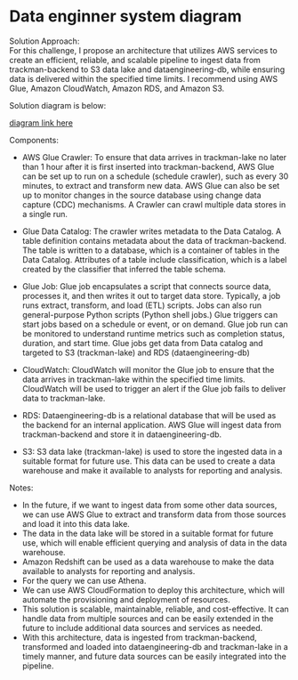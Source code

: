 # Data enginner system diagram

Solution Approach: <br/>
For this challenge, I propose an architecture that utilizes AWS services to create an efficient, reliable, and scalable pipeline to ingest data from trackman-backend to S3 data lake and dataengineering-db, while ensuring data is delivered within the specified time limits. I recommend using AWS Glue, Amazon CloudWatch, Amazon RDS, and Amazon S3.

Solution diagram is below: 

[diagram link here](https://online.visual-paradigm.com/app/diagrams/?lightbox=1&highlight=0000ff&edit=_blank&editBlankUrl=https%3A%2F%2Fonline.visual-paradigm.com%2Fapp%2Fdiagrams%2F%23diagram%3Aproj%3D0%26vpov%3D16.3%26vpob%3D20220410%26client%3D1%26edit%3D_blank&layers=1&nav=1&title=TrackMan_Solution%20daigram.vpd&vpov=16.3&vpob=20220410#R3cU2FsdOGVkX1U9Snq%2FudSoJDR4slRo8XEfEZu9G2SRUz9Cmi4Tfk%3DU8sNJYg5km%2BPlRdEI6Hyo8O3kXjpE7%2FdBDLXXMaw1%2FCxlWj8%2BIXBxhE0TEGHBzh2a%2FZ5YfMeLtiwfXCqsulUEIX2c7eAYP9KhnNOpmFoHMu5bHmI%2B0zwX6%2BdcDDl6u09JKCZzUcv62yCdNdcs0kBEQ7hcmFHAyF%2BCa5pN26RkGdGd8u6GBT2h3MWjiJ8h7T1RJdxYxNUs0aQF76t9CuPTN%2BBt7MoL5Cm7UrWEmHoj%2FJxd4F37LsOrnacjwPurtqU5kbs2l8X7bAR4GVfa%2BVEdJDQ0Xi65IykowG8ji7y1EAf08iFWUuCZJprF2oSQJCtmEbSPBI27M3ySd3syDK1YmPuh3lYtpuezLLc1mt9ZpUAfAxU1W1IMQFt1G2WhF%2BRUgsiBqE1AuG01AoPPi4ZCbwqMctgcDc65NqsNjCBxvrHXdtp4leGtpJJesvE7oODkU8wkCKXgL8RErXPfF3euKBlr1DvB873jfqU16zMgWNAOIVYyk2%2FutrirtPpAyAdQpXTy1wCcuSTHxHsZCFZf7yspn38nu9C9Arg5PT7nh%2FDcYD%2BKKq0QotCyp7hCLrwxHK2Fzf0yf0AmwuHLmSTK1oNutBjShub7o07ozyLmPoX8tSgxuD%2B6darDYA9i00CXeG12t8FSiouXNGmq8Bi1jf161xZWsEkt4z6y0syJL%2FBVyytykM%2Fs%2BEfFmslAcpeK16FcyGfhQoh5ozB3%2FHzfQn58UQj1I2lRZsrPDXPsKmHQKR9SyNiWbcJmpVBAACErecQONE9DK0JEbGZD7nAbNrthmzoRAs010S1xVNObT0ZSPVJ1AeRVIgP9cEoBSEm0HMpLz%2FSalTVPXxT76lWPEeuniuOcQNF%2Fn8mH5W4ZyDqfgjMxppXkOM4T8kUZgIHFeae%2FSVAZwgm%2FNZmZ0%2B5UOOp7%2B8PoSBKhO9Y9lBI0E13mv55J%2Fsto3aZb%2BLy1yA1Xgkl0T7spf5WZGbsklSlcmzZOUf3slLROMrg2wyNOeHVULrjlDJt15OwyAtqCC3Z%2FqDbfqtK7%2BnyHLK43HRfcMm4%2F083t6%2ByTaxqlb4Fi2i%2BlN3pOx4wDGEiL7SuVODWCP03oN9I6zQpJpynJqvpdFMaxtitC7kzrqluNdOmNdmrI2HZE7J3hEVmLcNCqPrExt0zPjLO90jIocDWZdxnnA4X28zN8ejBOWhefkDHUqUHgueywOXYkGiJggY7yfrYOioYmIeMJrWjQRi5CqGfqHXkC7AoMfPFLzp7r053lIf7gzq%2B6SpA69f58zLwcN4dXt%2BxZExf7tx23G3h4TgxoCg%2Bbwb5fkUtS%2B2x%2FH6dPH56dfC6j0e2Llcyy%2FUGbPHhc%2BfVLfU3NxjmqgCBiQnWnEfFWXXnVn7UuuYzESrehxPQIwOAlx5vgVDsa6nfyMqGALNx2l2ki4X6WuT9KB8Qp9pE2bsqLIGq8JiF9A6LpSG%2F%2FAMVbndpdCiUT3nsqveQnLzQhoSnVKvCfrnpAPQ8kmBWbHqNFLikv1kVhWft%2BtH51DUYPi2e9KjkA3Z7okPYH44M4ApVc8f0bBH94t1eTm4cZbpdmx0xEEnCSI76OvVgl4XbN9%2FJFFMkbbakBruym%2B3RHEbFC7H%2BYM%2FiEYriQOMRXooZtliRM6c1TXlMMluHMvAxRTitpfvybnGLBv0PGHSxbHAnxSACCF2UFIfbGb5c7RsBmBLgelWi%2F00BTpHBTHfBazDfUbXxocRvDObrWREsI%2B0LuDqJ25HR3w9nxa0fnCQgTAV3C%2B7Sg45u1TRoEd4T%2F1xB6IoSEhC0oQnN8v7x82DQMdyK%2Bdebv7l3wlk8gWQerOUFzTMSLDVSLOpbpvAqiYZ%2FUM29zOijOSfsPmhJoKV5eqhqri30xINndQ%2BpXU39GDZM7Np%2BDQcpkWhMTc2xmZucoTDs%2BwGAQCvLFxkYOI0thcycjXSP7pW1%2FrQOWG%2FYiEUxZHOjlbruoIUpBusOdpuN3%2BaJUsknatKxk8aSPADhju7DT4bwkDd%2BCGlLMq9z78ll78EkQoTlGGr29RCQYWjamyxWzfofHBDP94%2FI95k7fyk9rV4TjpPkSyZGH2ay05sMucpec4MxNfkCWWeVdGzjrEcauRRBjMZde4cBcruB4idLdkhB%2FjeWwYgluFv7KLXOnDwWEtSXvgUwNIhB4pac5wYqS0exzZttUgyu8rIx%2BsgJspCTdhPhwNm3L5n1c4rhXMpTtIruV2J3EOfEnTuTAVXRflni3iHE9Q0OdALNJE8ieMv2B41bmmvcynDKAal9izEFw%2FtMAdRuGDFUu2gdqiVefazLAqnPMVSQ9u3P72sROtrGMO64H7qQU%2BQ09cB2u71UZiAf3hMzpf%2F4jaebC9dNNKksflXgY4ajwxYov6Nt5aBf%2F1Gpo%2BF6fzxhQM3e%2BB9uWgMoJPwMr80Ki61realDeP34e0u4BRZmCRUNWMmIxP41YSMaDW9GXWvH2uzFY66m%2Bpkg2kMzbikW1k%2BhNCqP1YDlZiYsDya7f3iCRoUd05mdt8neYUgexL7ZmlTn655S8PLPD7UkSiSjCjrYgwItw7fnuNDgWt2f1KebAaA1corM560%2Fa8Li49k3O4HDrKIKIsJ%2BmoYSa50ZAranfFftvf1Sbpx6kxBmAYTWrP%2BAlJAvYNTnGcvt9iBOBJNMzrHa3BdIc60hch%2FeLTmsdxtvb3aEMsNtUoszD%2F4AwVTzaGIcoUfgrcAGS2IDTObaRpE7RPYz6c9WBpe21x0w8G3AAas8JRJjwqWQbayEnNqfsceVR5KBpfwfjEoBbVgTDBgYXV8S3gDceZyxuJ0u4fSKx1BV8K6EotKT7sXzM4nPSuv4g9Xf2kYOYXwWvVHSPddgSF7G6BXFTDK%2BdRLhzBET9wCHRAKig8%2BtKomVp22oVTg%2BsE8dkQHfCvy8ZivO85j6WyGkUdBCP9yD9GqhEfDeRYU%2FgmgN97Rd3F8b2TtkeYj15O0RC0S9wCj7WovBzdsmlX8JV3RX63GAgNhkbiqZrFZeKcdTH2UttRBtVN1UqsrqNmwRSG5NLhhNvThne7L1A3GSeGKuxC3OXR%2BnLAMc%2BlFTUwPEq1bvaC3iBp7VK57VCknJBkAVltsZI3mKw4Ph5qEzf3vNacH381YGjKnU8oRP1xR36bEan9TzPSiIn35EcQ%2FWvAmV44l2nm5tao2q16qI6a%2BQdQElprrQpV0LTeGTqvpeDXxQeN8m1qsi0P6gpTwp6D23N5dwyRJTnz1g5%2BFMxEn1D3yDHyJ209%2BHxkYTZCaRPiYCRe2kgMscJ0q5jdYF6KiCEqqH0R2ftIZ8wbYNwXC0bnyzDrEP15fBoyLkAmLxbk5skUj4l3oWRMf4mjm9H5OpyZeN5lb%2FcPG2zmbj5N31tsscLKAW1cCVjHRKuvKBT7VgXCMNF6YBbpLvolGAl4s0PjlItYkDM6hJUPKM%2FTZUQdGOR7C%2FwLp2Q52LQ9eE1ogx7yFk6i0cbM%2BczAQuYS8Gf0xJ12jJEWnZxVV3Eq5ecIMcg2ket5%2FYvrWn%2BSeWTPzaX8lhfY07ygR%2FOXgyB7Z5kFGDCHqvPIR9IV97DVaR%2Fy3uqgHPMrWW8%2BNzcpS1Bp48EjFpAvKm47MuhnoKoJftfIl4OqVPRaHGA4vQZ4jiVZpRE6ndAOfEH%2BIserFZWHc%2FFuWusEZ9KJnnztax%2B59oAli2Voz5rFaIwDcDHKGmReCuDjNlUP7j7KwXXkIkxrOBxH4q7CzRqeefq3Z7oJ4RRkkPBQCz8z9vhQr2%2F6ypodERWfgxhUG%2FtfN2ajonmak1LyDwe7KobS3i0O9cHUP7Bb%2FzHDrnMw9dRjjCNuPRiuK3OkrblPnKMTmYqMIKh3U29s384Y9xgynqTqoCdLZW4LSlutrPQCnl6GDxfkJ329y0IEOCFMs%2BRRiyYuOrfQ9QqIp1nYQWzaNQ3%2Fuo%2B3%2Fol2Dluv0d%2BkA5YC35bhwXS6A4YQRZBhHvO2VUVJrVJOshZoVLt6meuvD3D0cTX%2FnPLSPhcHwIc8NqmIn%2F%2BuVNzrrqeuyIhssnQ6kkjA9U4p%2F%2Bu04DV3isZwCniVhe14e0uVoR%2BNok%2BKOzu3XWkiJqoYCFITU7Au%2FjbcM8%2FNfHfOxSiuCn%2BWnq1l2U2qHoe%2Fr%2BYbrX9iVZ15%2BVG8nAhkwz4HaiIDlDN38hX7spSFXYRfARiQDSICYsd9TIjxje8ZXuWrxbyBCVpmvz40lQiI8ZY4HTnqjUoVzIqGtWIoWG1vFldRz3at2IqxMDlOMD8S9GnSLPyVrLXdDSSanYuykPkKJbtYD%2ByzNjboGeXUKHOenNPRCbfnm98L3rMC3ZgsBe4u3%2FEb4LrP8S%2BIDWF9fUWD0RCma3zEiLsDFWo%2B9iNSm2SRc%2FSpRKQZjxEMWO%2FY1RbBGyTSxMkpKn4WpCo6OLVJiafZ2E36e%2FAp%2BeMui1cKJPVJcpP3T3nQu9sZlQaFfCfHa56kPfE9X8mY96a1LM3Lj637THftPWOvRZ0ww2ll0BohzGveHeGJWfmBSGNspKRUl9kE4H3cTZpF1fTjHbJAgC%2FYjUKpcCuNg%2Fdhfk5NEwBOa5wJa5ZlUF%2Fw0RtM5tTXNtDijWkkaPFjptgC7en%2Frn014np%2BYtOXdVx1cI%2B6mL72%2FwrM83WlimTSN9lRybBnZlx8iLBGPMixIlT9RF%2BE97JZs98lGKLp79iMrBEvmu2VeXq4zNgqE9zhT3yq%2Bw5VVjurBVaFKFyVctyKnrhpnPSnqlbbKskiWxsJ1ZiuuuM09%2BY026udm%2BSR9s5jGFjhdLtMzrliPnMKi2dULyR4bpZF8qBnnTGDBXQpVrXjtz%2B2qLgJyGbETOCkgGCfkM9yzO4v3C1AChjY6WfvSIMWzMr01KMHK6%2BdT1Vu5daV93c32vv0tcx94gRhXzpRSMfgVQWTaGqs%2BsyRUMAlPZnnp%2FaX6cdzQcue5Ua6OE7NQvylbSn7Jsz9hOQGYAwdEn5itQHNzafB28nkku32bPZHYrzb7e9W985R6B3U6SH%2FKwBJMNBskkQDCCNNZsy19vcp7eXUIpuTlA8maDeoJsi0sSm7eu3Vrt0H3k2xijdTNrHF7xmQBfqFWx%2BGTVMFnYOsW0JCLht4jN7osTENbZUO%2Fh7HTp5aeUKiyFbdaUDzoUiHJpSZLVesB8imWMNk5phv7W%2BkzYCqbs4kuE0C0jCzbu4WFnHNUbmoBW7ueI%2BsKyKW30DmDjLnnd3RCD9LfSbrkIpbnApVj7%2FycEmGx52mYG54siphseehgh%2FPMy6txoTP4a6MtQSFY2TAPzTuLLvylSaiwX7qn2QJDfAEUEyYGkml6nOy9oSBcQeLXrhD4TI5%2F4oidEq0qGirrLTFKErBLF%2BsoXxKO%2BmSa%2BElUlDS0jvlF%2F8Q3xhTDBFsc9VWU0am2HUYyxKhe48O%2Btxh0Wvh2TwY5ELRXrMAkgLvTfiAECAmi6G4LejPJJ94Pc24MGfcdWxda97JHa6sxVZk7viedkTswNElVA3szc1XBjWCg%2FvWm1SSwiHWZwgo1sLoV4z8qqKlK3K9zujDyUGZp1uM%2FiOAI2mo7drlsua1C00lLVkypLhY3BVGqKkWf2Rk0GMw5Dmqk5hczOeHHdLIF0dKtMrZsDXx6TTPpDLEnn7%2BkSab%2FTOsiQ0RK4Rs9O00HSB8laaSJh9Ch6I6l3OWYim1US6agR8Bws%2BpbyL7J85qqycODwJuAlsM2tzsNXdE2YkIAq8BJ04ILfO%2BkkehUj%2BlPhy4zqdsexyUwEF2CQWSvP8LOUdRJpyrfktMIplXwe11A7rw3%2BEFn9GKKX0081lTUCO3S4U0J8wwnvMb50Uky%2Fm79XSUDYySICvAdnuB1di6rqpgkBJUv6rEiWDenWQKjZ%2Fo6BR65VmHSHt2Fx8KwawwQHpxm6hQczHFzQPGHNLIjyjJG12Kf74WgIIRBa2ykbGDpxxpxlyRD2osqWm4FN68dVxNblTbpw%2BzjpYRN5s9JS77ltkl2qCLe1hWoWB7kMgfuh0lobccLN73XUaXNx9RPu8flEOcaYI9rLDQ0zINfw%2F5zZ%2FqlDAKqtOEnAOV3DIs4J1IpYw8vUqEBnjK5S2cqMWhozagDZPVpZtRn2I1sbkSIsBMIAfy3TccHfyfyqL8bCxImduec0P93iIPvr4y309UO0%2F8OOg1QvSvpE0RSlr4S2pwAN4uGD0N8BFyZ30GIwx7QBhGg9er8sdtqHQd4DUTubNx0tZ%2Bx2ER7M%2BW9oeEpShNvXkexwD7Yuom1UM1LCdVMzz7htebHjLh8JGm9xl4XQbMNIGNTgKks9iJ7801IImSTc64uiz9FixeNs%2BBqRSlUgQfjmaIrbA09awcjG4LEIW%2BnsHn6elDzQXQRYeXIJQoayBL%2B2zn1oe1BZVSFmbNyd2ePdUxSsxnxacWXhh6w4rscyRUpKRiU8M8izsariyoJBXbjHnjyXqKVuJMIsrK3sy2FaJYYWw8fG%2B3cPdKOSAZRcaYbOkLrUMgpwX%2FiTWdlsVJus9xKIpMszOuZA0Ht0ZBT8Zla3hHJpBsaGZkfHnlXI%2FHBkIWX4%2BhsNAd6qJj5lW1YovyBeyIPR8xisdj%2F8q8LODRFqbrybqoIja1MnRTDx7AWHdTKBVq0SFZlw8Gy%2FR1dI98D90n821KyqNVDug1R9bNWqp7WM9M5eISz6faWvRbCkOiJ7pb%2BqNLDtEFYLWplFTzr%2FdiTyOOHnxGJznGNLu0bBN9Q41tXtz%2FrLKJvK2y%2FW%2BjmbDuR%2F1sXE%2BrRrvhJC1S8wV35oPOW%2FqZTgk13gpxljUoVRNMiONNXwcobFhSEQEKWVJ1uj7S6sgAuJFq%2BGzGlvhf%2BqE3LxmG7Nt5pQFiAjOKmUfBIzYLNPOUzaZia73s%2FMflKCBkLQZEbR19lZjsPYUIm7It%2FIMIFymHWRVmYJjY34u0T8WCO7KpBY03y11iMLXz9ZMQ6ID75WUWXRl8Vk5Vb6Z8KXadlT4TCcYJPXAtPeHqeOXGMLkDj2LohA7ec94k6FobqpRT9EGtUrt9Vtm%2FZawEt%2FMdwQKe%2BZm2FPHNrHdhBpLCaHmYeCbFglB%2BtC558nyRXTM%2F2KSpJm%2BNeInsfP7kbXyU0o194mhv9Yzoq%2FN7xzDVFKLABMaPV6osX9egsfoUFt62JPyNC829VOESJRWA4jJIY5NvnP30Re3VMaaHFFmMAqF%2Fma3NSihwJGepTND7Bo0486z6x5Rb3JXry4rtOhsaFZt92cG976HKNQ0ZDDAwHz%2BNp1F4W9muMdBzdpCJwEvDpJjoPt%2B5sZmxPyS0pk0mcPw58lXN2eclV2VK%2Bceeige4Ip3iYE3BXQtTrHXdI1AYfdn1hmzdQryfnR1tonWr7JIgscJqRH%2F1x59V7ca58hn1okM%2B9mWU7ILTYTwTTTY58PJVrdJXYqZrV7MN5leILoR0gWcUDkJcZr81%2Bjn1OvB5FQXws9yP4mKd3lpwKKpe3hk0Sun4QudG6udyf5%2FjJqNGNyArKeh%2B%2F25onWMtwV%2FhLhEYNygd7IY8WlV4b1gmYzn%2BZsP6o81zbVVzDXH1ZLzVewXw54N%2BAO%2FP49Y53Gm0eyzt%2ByfYBRO0WjDtJZIq9j29F0uz0IUB1%2BVxypsCvRkA%2FYYAIQRotnqf%2FwWOYDo315rZVbXQzyAH3hwTE15IHVRRSwz%2BXxnyF1jLWFwy07dv3GeBsgsxRzQLZ0%2BiUIbFy%2F%2B2L8xIvG3EsSMbge6ffbEAqg4CCVkdQthauN2balTz0Ewpi%2F2%2F4sLz4GXraXKgBKRur9m%2BIefrTkCZn1WHwbx7FmEXLI5QAfvpCZAbP%2FE6FkoDxDBgujjcpYDyCVq55ei7BykqSaoRFtJdNUZerWk0FnsQeH1dT3W7REBLm2StW%2FlLbAuKw3PN77L%2BPdpWCT9ryJB6GA1VNplp6%2BJ67A6HAsmYE2wx%2FKMr2odHwTKJ9E1xfRT1k8IlddIZbDjcoR2F2VwoyPHWWizFxuh1VsBv9ba14BSVEQKCH4AYSuvd10nUGTaMqScll3JnPywfTQq8Il9EmTQkYR54s3zos5boB437%2Bu0IHvR2quUs5L%2BhU3N8cwHt2f8GA4p7loPph3T8zJZtWxcpGlLvGtFJsDHEFxHlnjhMsVIB0dhXhYN3Zdh0AVtlG7ogxosW7T%2BfQ%3D%3D1dIwV116)

Components:


- AWS Glue Crawler: 
To ensure that data arrives in trackman-lake no later than 1 hour after it is first inserted into trackman-backend, AWS Glue can be set up to run on a schedule (schedule crawler), such as every 30 minutes, to extract and transform new data. AWS Glue can also be set up to monitor changes in the source database using change data capture (CDC) mechanisms. A Crawler can crawl multiple data stores in a single run.


- Glue Data Catalog: 
The crawler writes metadata to the Data Catalog. A table definition contains metadata about the data of trackman-backend. The table is written to a database, which is a container of tables in the Data Catalog. Attributes of a table include classification, which is a label created by the classifier that inferred the table schema.

- Glue Job: 
Glue job encapsulates a script that connects source data, processes it, and then writes it out to target data store. Typically, a job runs extract, transform, and load (ETL) scripts. Jobs can also run general-purpose Python scripts (Python shell jobs.) Glue triggers can start jobs based on a schedule or event, or on demand. Glue job run can be monitored to understand runtime metrics such as completion status, duration, and start time.
Glue jobs get data from Data catalog and targeted to S3 (trackman-lake) and RDS (dataengineering-db) 

- CloudWatch: CloudWatch will monitor the Glue job to ensure that the data arrives in trackman-lake within the specified time limits. CloudWatch will be used to trigger an alert if the Glue job fails to deliver data to trackman-lake.


- RDS: 
Dataengineering-db is a relational database that will be used as the backend for an internal application. AWS Glue will ingest data from trackman-backend and store it in dataengineering-db.


- S3: 
S3 data lake (trackman-lake) is used to store the ingested data in a suitable format for future use. This data can be used to create a data warehouse and make it available to analysts for reporting and analysis.

Notes:
- In the future, if we want to ingest data from some other data sources, we can use AWS Glue to extract and transform data from those sources and load it into this data lake.
- The data in the data lake will be stored in a suitable format for future use, which will enable efficient querying and analysis of data in the data warehouse.
- Amazon Redshift can be used as a data warehouse to make the data available to analysts for reporting and analysis. 
- For the query we can use Athena.
- We can use AWS CloudFormation to deploy this architecture, which will automate the provisioning and deployment of resources.
- This solution is scalable, maintainable, reliable, and cost-effective. It can handle data from multiple sources and can be easily extended in the future to include additional data sources and services as needed.
- With this architecture, data is ingested from trackman-backend, transformed and loaded into dataengineering-db and trackman-lake in a timely manner, and future data sources can be easily integrated into the pipeline.


